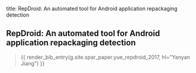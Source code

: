 title: RepDroid: An automated tool for Android application repackaging detection

## RepDroid: An automated tool for Android application repackaging detection

> {{ render_bib_entry(g.site.spar_paper.yue_repdroid_2017, hl="Yanyan Jiang") }}
